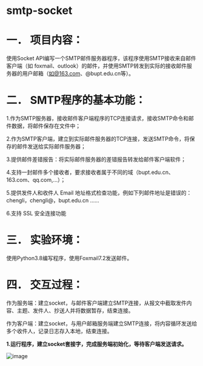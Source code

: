 # smtp-socket
# 一． 项目内容：

使用Socket API编写一个SMTP邮件服务器程序，该程序使用SMTP接收来自邮件客户端（如 foxmail、outlook）的邮件，并使用SMTP转发到实际的接收邮件服务器的用户邮箱（如@163.com、@bupt.edu.cn等）。

# 二． SMTP程序的基本功能：

1.作为SMTP服务器，接收邮件客户端程序的TCP连接请求，接收SMTP命令和邮件数据，将邮件保存在文件中；

2.作为SMTP客户端，建立到实际邮件服务器的TCP连接，发送SMTP命令，将保存的邮件发送给实际邮件服务器；

3.提供邮件差错报告：将实际邮件服务器的差错报告转发给邮件客户端软件；

4.支持一封邮件多个接收者，要求接收者属于不同的域（bupt.edu.cn、163.com、qq.com,…）；

5.提供发件人和收件人 Email 地址格式检查功能，例如下列邮件地址是错误的：chengli，chengli@，bupt.edu.cn ……

6.支持 SSL 安全连接功能

# 三． 实验环境：

使用Python3.8编写程序，使用Foxmail7.2发送邮件。

# 四． 交互过程：

作为服务端：建立socket，与邮件客户端建立SMTP连接，从报文中截取发件内容、主题、发件人、抄送人并将数据暂存，结束连接。

作为客户端：建立socket，与用户邮箱服务端建立SMTP连接，将内容循环发送给多个收件人，记录日志存入本地，结束连接。

**1.运行程序，建立socket套接字，完成服务端初始化，等待客户端发送请求。**

![image](https://github.com/zhangchi991022/smtp-socket/blob/main/image/1.PNG)



